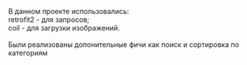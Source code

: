 В данном проекте использовались:<br/>
retrofit2 - для запросов; <br/>
coil - для загрузки изображений.
<br/>
<br/>
Были реализованы допонительные фичи как поиск и сортировка по категориям
